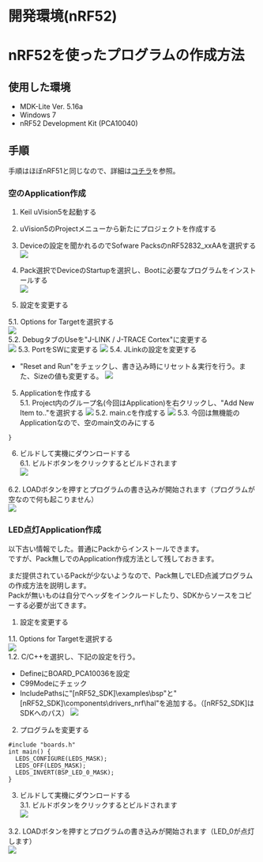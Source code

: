 # 開発環境(nRF52)

# nRF52を使ったプログラムの作成方法 

## 使用した環境
* MDK-Lite Ver. 5.16a
* Windows 7
* nRF52 Development Kit (PCA10040)

## 手順

手順はほぼnRF51と同じなので、詳細は[コチラ](https://www.gitbook.com/book/fabo/bledocs/edit#/edit/master/nordic/dev802.md)を参照。  


### 空のApplication作成

1. Keil uVision5を起動する

2. uVision5のProjectメニューから新たにプロジェクトを作成する

3. Deviceの設定を聞かれるのでSofware PacksのnRF52832_xxAAを選択する
  ![](sc01.png)

4. Pack選択でDeviceのStartupを選択し、Bootに必要なプログラムをインストールする  
  ![](sc02.png)

5. 設定を変更する  

 5.1. Options for Targetを選択する  
  ![](sd008.png)  
 5.2. DebugタブのUseを"J-LINK / J-TRACE Cortex"に変更する  
  ![](sd010.png)
 5.3. PortをSWに変更する
  ![](sd011.png)
 5.4. JLinkの設定を変更する
  * "Reset and Run"をチェックし、書き込み時にリセット＆実行を行う。また、Sizeの値も変更する。
  ![](sc03.png)

5. Applicationを作成する  
 5.1. Project内のグループ名(今回はApplication)を右クリックし、"Add New Item to.."を選択する
  ![](sd110.png)
 5.2. main.cを作成する
  ![](sd111.png)
 5.3. 今回は無機能のApplicationなので、空のmain文のみにする

  ```int main() {  
  }
  ```

6. ビルドして実機にダウンロードする  
 6.1. ビルドボタンをクリックするとビルドされます  
 ![](sc112.png)
 
 6.2. LOADボタンを押すとプログラムの書き込みが開始されます（プログラムが空なので何も起こりません）  
 ![](sd013.png)


### LED点灯Application作成

以下古い情報でした。普通にPackからインストールできます。  
ですが、Pack無しでのApplication作成方法として残しておきます。

まだ提供されているPackが少ないようなので、Pack無しでLED点滅プログラムの作成方法を説明します。  
Packが無いものは自分でヘッダをインクルードしたり、SDKからソースをコピーする必要が出てきます。

1. 設定を変更する  

 1.1. Options for Targetを選択する  
  ![](sd008.png)  
 1.2. C/C++を選択し、下記の設定を行う。
  *  DefineにBOARD_PCA10036を設定
  *  C99Modeにチェック
  *  IncludePathsに"\[nRF52_SDK]\examples\bsp"と"\[nRF52_SDK]\components\drivers_nrf\hal"を追加する。（[nRF52_SDK]はSDKへのパス）
  ![](sc04.png)

2. プログラムを変更する  

  ```
 #include "boards.h"   
 int main() {
    LEDS_CONFIGURE(LEDS_MASK);
    LEDS_OFF(LEDS_MASK);
    LEDS_INVERT(BSP_LED_0_MASK);
 }
  ```

3. ビルドして実機にダウンロードする  
 3.1. ビルドボタンをクリックするとビルドされます  
 ![](sc112.png)
 
 3.2. LOADボタンを押すとプログラムの書き込みが開始されます（LED_0が点灯します）  
 ![](sd013.png)
